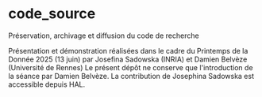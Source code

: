 # code_source
Préservation, archivage et diffusion du code de recherche

Présentation et démonstration réalisées dans le cadre du Printemps de la Donnée 2025 (13 juin) par Josefina Sadowska (INRIA) et Damien Belvèze (Université de Rennes)
Le présent dépôt ne conserve que l'introduction de la séance par Damien Belvèze. La contribution de Josephina Sadowska est accessible depuis HAL. 



